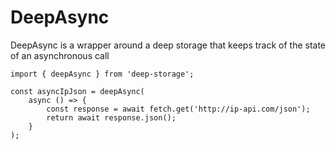 # DeepAsync

DeepAsync is a wrapper around a deep storage that keeps track of the state of an asynchronous call

```
import { deepAsync } from 'deep-storage';

const asyncIpJson = deepAsync(
    async () => {
        const response = await fetch.get('http://ip-api.com/json');
        return await response.json();
    }
);


```



